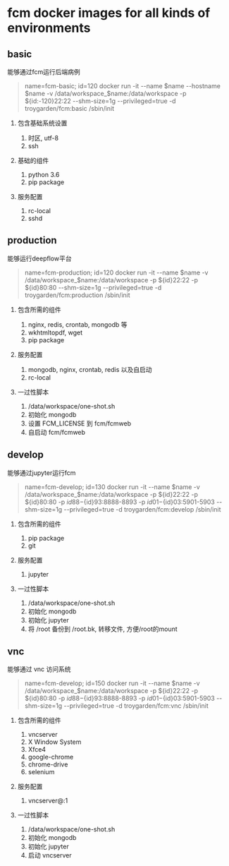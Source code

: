 # fcm docker images for all kinds of environments
## basic
能够通过fcm运行后端病例

>   name=fcm-basic; id=120
>   docker run -it --name $name
>   --hostname $name
>   -v /data/workspace_$name:/data/workspace
>   -p ${id:-120}22:22
>   --shm-size=1g 
>   --privileged=true 
>   -d troygarden/fcm:basic
>   /sbin/init


1. 包含基础系统设置
    1. 时区, utf-8
    2. ssh

2. 基础的组件
    1. python 3.6
    2. pip package

3. 服务配置
    1. rc-local
    2. sshd


## production
能够运行deepflow平台

>   name=fcm-production; id=120
>   docker run -it --name $name
>   -v /data/workspace_$name:/data/workspace
>   -p ${id}22:22
>   -p ${id}80:80
>   --shm-size=1g 
>   --privileged=true 
>   -d troygarden/fcm:production
>   /sbin/init

1. 包含所需的组件
    1. nginx, redis, crontab, mongodb 等
    2. wkhtmltopdf, wget
    3. pip package

2. 服务配置
    1. mongodb, nginx, crontab, redis 以及自启动
    2. rc-local

3. 一过性脚本
    1. /data/workspace/one-shot.sh
    2. 初始化 mongodb
    3. 设置 FCM_LICENSE 到 fcm/fcmweb
    4. 自启动 fcm/fcmweb


## develop
能够通过jupyter运行fcm

>   name=fcm-develop; id=130
>   docker run -it --name $name
>   -v /data/workspace_$name:/data/workspace
>   -p ${id}22:22
>   -p ${id}80:80
>   -p ${id}88-${id}93:8888-8893
>   -p ${id}01-${id}03:5901-5903
>   --shm-size=1g 
>   --privileged=true 
>   -d troygarden/fcm:develop
>   /sbin/init

1. 包含所需的组件
    1. pip package
    2. git

2. 服务配置
    1. jupyter

3. 一过性脚本
    1. /data/workspace/one-shot.sh
    2. 初始化 mongodb
    3. 初始化 jupyter
    4. 将 /root 备份到 /root.bk, 转移文件, 方便/root的mount


## vnc
能够通过 vnc 访问系统

>   name=fcm-develop; id=150
>   docker run -it --name $name
>   -v /data/workspace_$name:/data/workspace
>   -p ${id}22:22
>   -p ${id}80:80
>   -p ${id}88-${id}93:8888-8893
>   -p ${id}01-${id}03:5901-5903
>   --shm-size=1g 
>   --privileged=true 
>   -d troygarden/fcm:vnc
>   /sbin/init

1. 包含所需的组件
    1. vncserver
    2. X Window System
    3. Xfce4
    4. google-chrome
    5. chrome-drive
    6. selenium

2. 服务配置
    1. vncserver@:1

3. 一过性脚本
    1. /data/workspace/one-shot.sh
    2. 初始化 mongodb
    3. 初始化 jupyter
    4. 启动 vncserver

